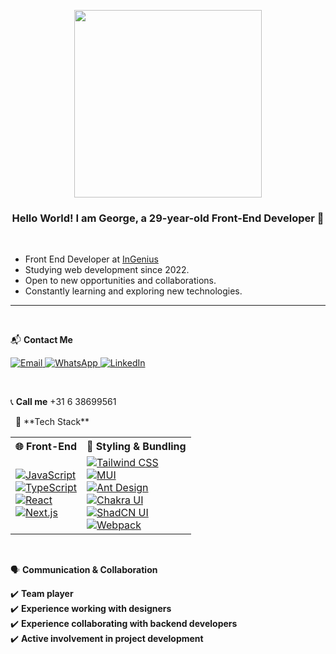 

<p align="center">
  <img src="https://firebasestorage.googleapis.com/v0/b/svitlospace-b21f8.appspot.com/o/portfolio%2Ffreepik__upload__95404.png?alt=media&token=e70f536a-e669-41ad-b1bb-4576c2a634a3" width="300">
</p>

<div align="center">

### Hello World! I am **George**, a 29-year-old **Front-End Developer** 🚀  
&nbsp;  

<div align="left">

- Front End Developer at [InGenius](https://www.linkedin.com/company/thisisingenius/posts/?feedView=all)  
- Studying web development since 2022.  
- Open to new opportunities and collaborations.
- Constantly learning and exploring new technologies.
---
</div>

&nbsp;  
</div>

 📬 **Contact Me**  

 

<div align="left">


<a href="mailto:heorhiimadzharov@gmail.com">
  <img src="https://img.shields.io/badge/Gmail-D14836?style=for-the-badge&logo=gmail&logoColor=white"  alt="Email">
</a>  


<a href="https://wa.me/31638699561">
  <img src="https://img.shields.io/badge/WhatsApp-25D366?style=for-the-badge&logo=whatsapp&logoColor=white"  alt="WhatsApp">
</a>  


<a href="https://www.linkedin.com/in/heorhii-madzharov/">
  <img src="https://img.shields.io/badge/LinkedIn-0077B5?style=for-the-badge&logo=linkedin&logoColor=white"   alt="LinkedIn">
</a>  

&nbsp;  

📞 **Call me** +31 6 38699561  

</div>
&nbsp;  
 🚀 **Tech Stack**  
&nbsp;  
<table align="center">
  <tr>
    <th>🌐 Front-End</th>
    <th>🎨 Styling & Bundling</th>
  </tr>
  <tr>
    <td>
      <a href="https://developer.mozilla.org/en-US/docs/Web/JavaScript">
        <img src="https://img.shields.io/badge/JavaScript-F7DF1E?style=for-the-badge&logo=javascript&logoColor=black" alt="JavaScript">
      </a>
      <br>
      <a href="https://www.typescriptlang.org/">
        <img src="https://img.shields.io/badge/TypeScript-3178C6?style=for-the-badge&logo=typescript&logoColor=white" alt="TypeScript">
      </a>
      <br>
      <a href="https://react.dev/">
        <img src="https://img.shields.io/badge/React-61DAFB?style=for-the-badge&logo=react&logoColor=black" alt="React">
      </a>
      <br>
      <a href="https://nextjs.org/">
        <img src="https://img.shields.io/badge/Next.js-000000?style=for-the-badge&logo=next.js&logoColor=white" alt="Next.js">
      </a>
    </td>
    <td>
      <a href="https://tailwindcss.com/">
        <img src="https://img.shields.io/badge/Tailwind%20CSS-38B2AC?style=for-the-badge&logo=tailwind-css&logoColor=white" alt="Tailwind CSS">
      </a>
      <br>
      <a href="https://mui.com/">
        <img src="https://img.shields.io/badge/MUI-007FFF?style=for-the-badge&logo=mui&logoColor=white" alt="MUI">
      </a>
      <br>
      <a href="https://ant.design/">
        <img src="https://img.shields.io/badge/Ant%20Design-0170FE?style=for-the-badge&logo=antdesign&logoColor=white" alt="Ant Design">
      </a>
      <br>
      <a href="https://chakra-ui.com/">
        <img src="https://img.shields.io/badge/Chakra%20UI-319795?style=for-the-badge&logo=chakraui&logoColor=white" alt="Chakra UI">
      </a>
      <br>
      <a href="https://ui.shadcn.com/">
        <img src="https://img.shields.io/badge/ShadCN%2FUI-121212?style=for-the-badge&logo=shadcn&logoColor=white" alt="ShadCN UI">
      </a>
      <br>
      <a href="https://webpack.js.org/">
        <img src="https://img.shields.io/badge/Webpack-8DD6F9?style=for-the-badge&logo=webpack&logoColor=black" alt="Webpack">
      </a>
    </td>
  </tr>
</table>

&nbsp;  

🗣️ **Communication & Collaboration**  

✔️ **Team player**  
✔️ **Experience working with designers**  
✔️ **Experience collaborating with backend developers**  
✔️ **Active involvement in project development** 

